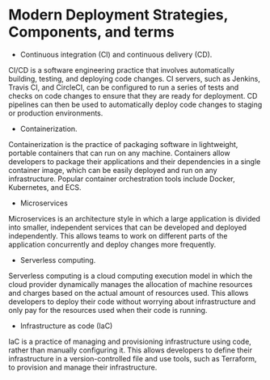 # Modern Deployment Strategies, Components, and terms

- Continuous integration (CI) and continuous delivery (CD).

 CI/CD is a software engineering practice that involves automatically building, testing, and deploying code changes. CI servers, such as Jenkins, Travis CI, and CircleCI, can be configured to run a series of tests and checks on code changes to ensure that they are ready for deployment. CD pipelines can then be used to automatically deploy code changes to staging or production environments.

- Containerization. 

Containerization is the practice of packaging software in lightweight, portable containers that can run on any machine. Containers allow developers to package their applications and their dependencies in a single container image, which can be easily deployed and run on any infrastructure. Popular container orchestration tools include Docker, Kubernetes, and ECS.

- Microservices

Microservices is an architecture style in which a large application is divided into smaller, independent services that can be developed and deployed independently. This allows teams to work on different parts of the application concurrently and deploy changes more frequently.

- Serverless computing.

Serverless computing is a cloud computing execution model in which the cloud provider dynamically manages the allocation of machine resources and charges based on the actual amount of resources used. This allows developers to deploy their code without worrying about infrastructure and only pay for the resources used when their code is running.

- Infrastructure as code (IaC)
  
IaC is a practice of managing and provisioning infrastructure using code, rather than manually configuring it. This allows developers to define their infrastructure in a version-controlled file and use tools, such as Terraform, to provision and manage their infrastructure.

